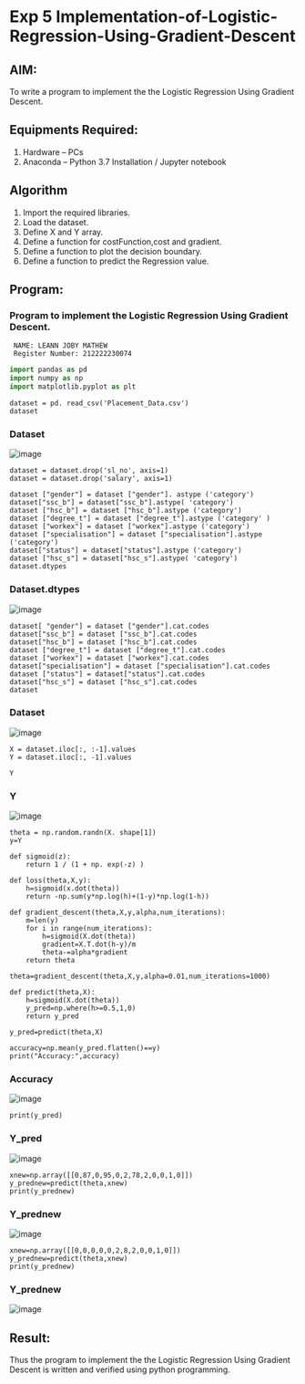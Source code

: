 # Exp 5 Implementation-of-Logistic-Regression-Using-Gradient-Descent

## AIM:
To write a program to implement the the Logistic Regression Using Gradient Descent.

## Equipments Required:
1. Hardware – PCs
2. Anaconda – Python 3.7 Installation / Jupyter notebook

## Algorithm
1. Import the required libraries.
2. Load the dataset.
3. Define X and Y array.
4. Define a function for costFunction,cost and gradient.
5. Define a function to plot the decision boundary.
6. Define a function to predict the 
   Regression value.

## Program:
### Program to implement the Logistic Regression Using Gradient Descent.
```
 NAME: LEANN JOBY MATHEW
 Register Number: 212222230074
```

```python
import pandas as pd
import numpy as np
import matplotlib.pyplot as plt
```
```
dataset = pd. read_csv('Placement_Data.csv')
dataset
```
### Dataset
![image](https://github.com/Leann4468/-Implementation-of-Logistic-Regression-Using-Gradient-Descent/assets/121165979/3e6fce21-22eb-4523-949f-8451e99eb6fd)

```
dataset = dataset.drop('sl_no', axis=1)
dataset = dataset.drop('salary', axis=1)
```
```
dataset ["gender"] = dataset ["gender"]. astype ('category')
dataset["ssc_b"] = dataset["ssc_b"].astype( 'category')
dataset ["hsc_b"] = dataset ["hsc_b"].astype ('category')
dataset ["degree_t"] = dataset ["degree_t"].astype ('category' )
dataset ["workex"] = dataset ["workex"].astype ('category')
dataset ["specialisation"] = dataset ["specialisation"].astype ('category')
dataset["status"] = dataset["status"].astype ('category')
dataset ["hsc_s"] = dataset["hsc_s"].astype( 'category')
dataset.dtypes
```
### Dataset.dtypes
![image](https://github.com/Leann4468/-Implementation-of-Logistic-Regression-Using-Gradient-Descent/assets/121165979/b374ae0a-a578-4739-9eb8-58b99578a256)

```
dataset[ "gender"] = dataset ["gender"].cat.codes
dataset["ssc_b"] = dataset ["ssc_b"].cat.codes
dataset["hsc_b"] = dataset ["hsc_b"].cat.codes
dataset ["degree_t"] = dataset ["degree_t"].cat.codes
dataset ["workex"] = dataset ["workex"].cat.codes
dataset["specialisation"] = dataset ["specialisation"].cat.codes
dataset ["status"] = dataset["status"].cat.codes
dataset["hsc_s"] = dataset ["hsc_s"].cat.codes
dataset
```
### Dataset
![image](https://github.com/Leann4468/-Implementation-of-Logistic-Regression-Using-Gradient-Descent/assets/121165979/50987e2c-673d-4d18-8eba-8cb9fe70adcf)

```
X = dataset.iloc[:, :-1].values
Y = dataset.iloc[:, -1].values
```
```
Y
```
### Y
![image](https://github.com/Leann4468/-Implementation-of-Logistic-Regression-Using-Gradient-Descent/assets/121165979/b75aae0f-9dd4-4050-a5e8-865a0a2201ac)

```
theta = np.random.randn(X. shape[1])
y=Y
```
```
def sigmoid(z):
    return 1 / (1 + np. exp(-z) )
```
```
def loss(theta,X,y):
    h=sigmoid(x.dot(theta))
    return -np.sum(y*np.log(h)+(1-y)*np.log(1-h))
```
```
def gradient_descent(theta,X,y,alpha,num_iterations):
    m=len(y)
    for i in range(num_iterations):
        h=sigmoid(X.dot(theta))
        gradient=X.T.dot(h-y)/m
        theta-=alpha*gradient
    return theta
```
```
theta=gradient_descent(theta,X,y,alpha=0.01,num_iterations=1000)
```
```
def predict(theta,X):
    h=sigmoid(X.dot(theta))
    y_pred=np.where(h>=0.5,1,0)
    return y_pred 
```
```
y_pred=predict(theta,X)
```
```
accuracy=np.mean(y_pred.flatten()==y)
print("Accuracy:",accuracy)
```
### Accuracy
![image](https://github.com/Leann4468/-Implementation-of-Logistic-Regression-Using-Gradient-Descent/assets/121165979/9df20f7c-2348-4b27-98cd-d05e3dbbe651)

```
print(y_pred)
```
### Y_pred
![image](https://github.com/Leann4468/-Implementation-of-Logistic-Regression-Using-Gradient-Descent/assets/121165979/76218537-0f95-4bc1-abfa-e07749fd910c)
```
xnew=np.array([[0,87,0,95,0,2,78,2,0,0,1,0]])
y_prednew=predict(theta,xnew)
print(y_prednew)
```
### Y_prednew
![image](https://github.com/Leann4468/-Implementation-of-Logistic-Regression-Using-Gradient-Descent/assets/121165979/133b5e29-494e-4def-ac32-252f6f01d69b)
```
xnew=np.array([[0,0,0,0,0,2,8,2,0,0,1,0]])
y_prednew=predict(theta,xnew)
print(y_prednew)
```
### Y_prednew
![image](https://github.com/Leann4468/-Implementation-of-Logistic-Regression-Using-Gradient-Descent/assets/121165979/088468d4-4fef-4a77-9742-13b386691f6d)


## Result:
Thus the program to implement the the Logistic Regression Using Gradient Descent is written and verified using python programming.
